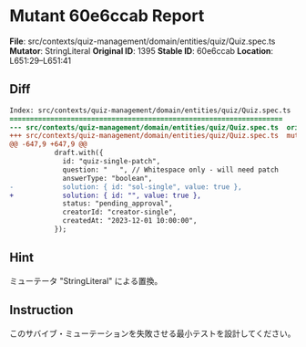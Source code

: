 # Mutant 60e6ccab Report

**File**: src/contexts/quiz-management/domain/entities/quiz/Quiz.spec.ts
**Mutator**: StringLiteral
**Original ID**: 1395
**Stable ID**: 60e6ccab
**Location**: L651:29–L651:41

## Diff

```diff
Index: src/contexts/quiz-management/domain/entities/quiz/Quiz.spec.ts
===================================================================
--- src/contexts/quiz-management/domain/entities/quiz/Quiz.spec.ts	original
+++ src/contexts/quiz-management/domain/entities/quiz/Quiz.spec.ts	mutated #1395
@@ -647,9 +647,9 @@
           draft.with({
             id: "quiz-single-patch",
             question: "   ", // Whitespace only - will need patch
             answerType: "boolean",
-            solution: { id: "sol-single", value: true },
+            solution: { id: "", value: true },
             status: "pending_approval",
             creatorId: "creator-single",
             createdAt: "2023-12-01 10:00:00",
           });
```

## Hint

ミューテータ "StringLiteral" による置換。

## Instruction

このサバイブ・ミューテーションを失敗させる最小テストを設計してください。
